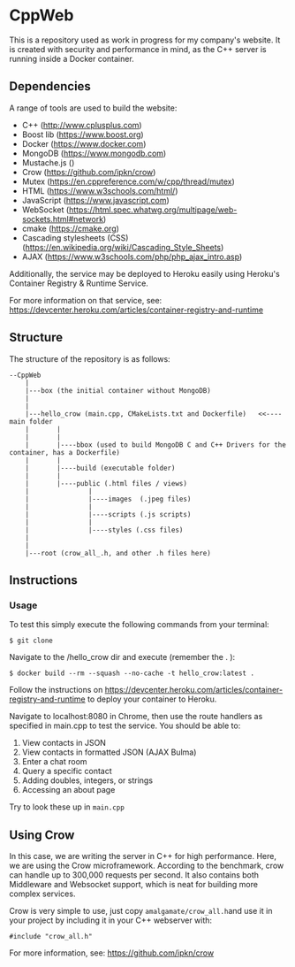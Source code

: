 # CppWeb

This is a repository used as work in progress for my company's website. It is created with security and performance in mind, as the C++ server is running inside a Docker container.

## Dependencies
A range of tools are used to build the website:
- C++ (http://www.cplusplus.com)
- Boost lib (https://www.boost.org)
- Docker (https://www.docker.com)
- MongoDB (https://www.mongodb.com)
- Mustache.js ()
- Crow (https://github.com/ipkn/crow)
- Mutex (https://en.cppreference.com/w/cpp/thread/mutex)
- HTML (https://www.w3schools.com/html/)
- JavaScript (https://www.javascript.com)
- WebSocket (https://html.spec.whatwg.org/multipage/web-sockets.html#network)
- cmake (https://cmake.org)
- Cascading stylesheets (CSS) (https://en.wikipedia.org/wiki/Cascading_Style_Sheets)
- AJAX (https://www.w3schools.com/php/php_ajax_intro.asp)

Additionally, the service may be deployed to Heroku easily using Heroku's Container Registry & Runtime Service.

For more information on that service, see: https://devcenter.heroku.com/articles/container-registry-and-runtime

## Structure
The structure of the repository is as follows:
```
--CppWeb
    |
    |---box (the initial container without MongoDB)
    |
    |
    |---hello_crow (main.cpp, CMakeLists.txt and Dockerfile)   <<---- main folder
    |       |
    |       |
    |       |----bbox (used to build MongoDB C and C++ Drivers for the container, has a Dockerfile)
    |       |
    |       |----build (executable folder)
    |       |
    |       |----public (.html files / views)
    |               |
    |               |----images  (.jpeg files)
    |               |
    |               |----scripts (.js scripts)
    |               |
    |               |----styles (.css files)
    |
    |
    |---root (crow_all_.h, and other .h files here)
```

## Instructions

### Usage
To test this simply execute the following commands from your terminal:

```$ git clone ```

Navigate to the /hello_crow dir and execute (remember the . ):

```$ docker build --rm --squash --no-cache -t hello_crow:latest . ```

Follow the instructions on https://devcenter.heroku.com/articles/container-registry-and-runtime to deploy your container to Heroku.

Navigate to localhost:8080 in Chrome, then use the route handlers as specified in main.cpp to test the service. You should be able to:

1. View contacts in JSON
2. View contacts in formatted JSON (AJAX Bulma)
3. Enter a chat room
4. Query a specific contact
5. Adding doubles, integers, or strings
6. Accessing an about page

Try to look these up in ```main.cpp```

## Using Crow
In this case, we are writing the server in C++ for high performance. Here, we are using the Crow microframework. According to the benchmark, crow can handle up to 300,000 requests per second. It also contains both Middleware and Websocket support, which is neat for building more complex services.

Crow is very simple to use, just copy ```amalgamate/crow_all.h```and use it in your project by including it in your C++ webserver with:

```#include "crow_all.h" ```

For more information, see: https://github.com/ipkn/crow
